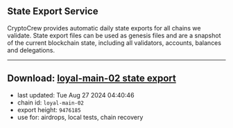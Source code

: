## State Export Service
CryptoCrew provides automatic daily state exports for all chains we validate. State export files can be used as genesis files and are a snapshot of the current blockchain state, including all validators, accounts, balances and delegations.

---
**Download: [loyal-main-02 state export](https://dl-eu2.ccvalidators.com/SERVICE/loyal/loyal-main-02_export_9476185.json)**
---

- last updated: Tue Aug 27 2024 04:40:46
- chain id: `loyal-main-02`
- export height: `9476185`
- use for: airdrops, local tests, chain recovery

